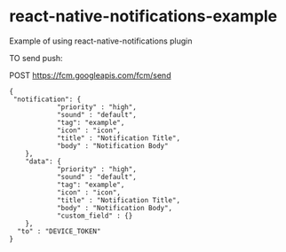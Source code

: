 # react-native-notifications-example
Example of using react-native-notifications plugin

TO send push:


POST https://fcm.googleapis.com/fcm/send

    {
     "notification": {
                "priority" : "high",
                "sound" : "default",
                "tag": "example",
                "icon" : "icon",
                "title" : "Notification Title",
                "body" : "Notification Body"
        },
        "data": {
                "priority" : "high",
                "sound" : "default",
                "tag": "example",
                "icon" : "icon",
                "title" : "Notification Title",
                "body" : "Notification Body",
                "custom_field" : {}
        },
      "to" : "DEVICE_TOKEN"
    }
